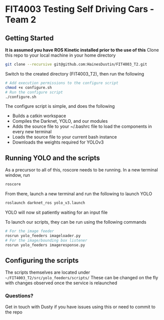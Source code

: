 # FIT4003 Testing Self Driving Cars - Team 2

## Getting Started
**It is assumed you have ROS Kinetic installed prior to the use of this**
Clone this repo to your local machine in your home directory
```sh
git clone --recursive git@github.com:HainesDustin/FIT4003_T2.git
```
Switch to the created directory (FIT4003_T2), then run the following
```sh
# Add execution permissions to the configure script
chmod +x configure.sh
# Run the configure script
./configure.sh
```
The configure script is simple, and does the following
* Builds a catkin workspace
* Compiles the Darknet, YOLO, and our modules
* Adds the source file to your ~/.bashrc file to load the components in every new terminal
* Loads the source file to your current bash instance
* Downloads the weights required for YOLOv3

## Running YOLO and the scripts
As a precursor to all of this, roscore needs to be running.
In a new terminal window, run
```sh
roscore
```
From there, launch a new terminal and run the following to launch YOLO
```sh
roslaunch darknet_ros yolo_v3.launch
```
YOLO will now sit patiently waiting for an input file

To launch our scripts, they can be run using the following commands
```sh
# For the image feeder
rosrun yolo_feeders imageloader.py
# For the image/bounding box listener
rosrun yolo_feeders imageresponse.py
```

## Configuring the scripts
The scripts themselves are located under ```~/FIT4003_T2/src/yolo_feeders/scripts/```
These can be changed on the fly with changes observed once the service is relaunched

### Questions?
Get in touch with Dusty if you have issues using this or need to commit to the repo